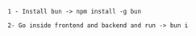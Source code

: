 ````
1 - Install bun -> npm install -g bun
````

````
2- Go inside frontend and backend and run -> bun i
````
